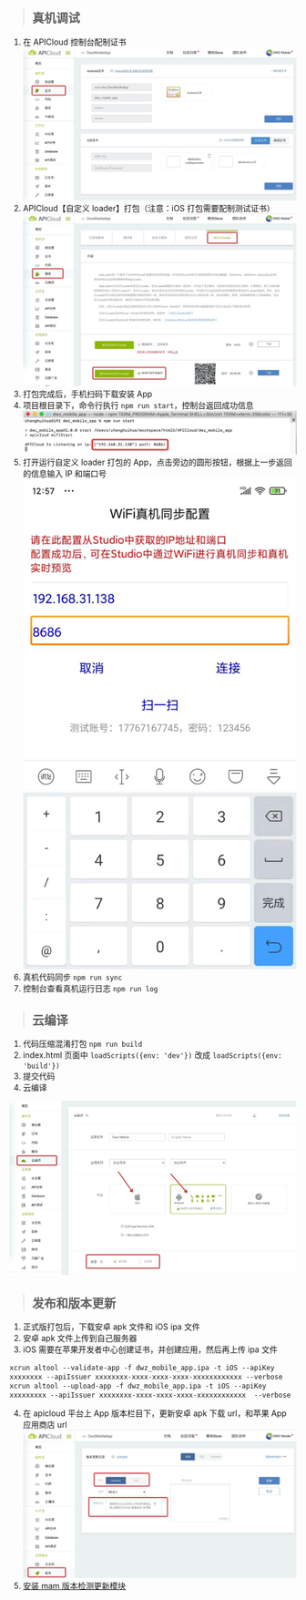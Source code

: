 > ## 真机调试

1. 在 APICloud 控制台配制证书
   ![](../../_media/readme/apicloud_1.jpg)
2. APICloud【自定义 loader】打包（注意：iOS 打包需要配制测试证书）
   ![](../../_media/readme/apicloud_2.jpg)
3. 打包完成后，手机扫码下载安装 App
4. 项目根目录下，命令行执行 `npm run start`，控制台返回成功信息
   ![](../../_media/readme/npm_run_start.png)
5. 打开运行自定义 loader 打包的 App，点击旁边的圆形按钮，根据上一步返回的信息输入 IP 和端口号
   ![](../../_media/readme/app_loader.jpg?width=300)
6. 真机代码同步 `npm run sync`
7. 控制台查看真机运行日志 `npm run log`

> ## 云编译

1. 代码压缩混淆打包 `npm run build`
2. index.html 页面中 `loadScripts({env: 'dev'})` 改成 `loadScripts({env: 'build'})`
3. 提交代码
4. 云编译

![](../../_media/readme/apicloud_3.jpg)

> ## 发布和版本更新

1. 正式版打包后，下载安卓 apk 文件和 iOS ipa 文件
2. 安卓 apk 文件上传到自己服务器
3. iOS 需要在苹果开发者中心创建证书，并创建应用，然后再上传 ipa 文件

```
xcrun altool --validate-app -f dwz_mobile_app.ipa -t iOS --apiKey xxxxxxxx --apiIssuer xxxxxxxx-xxxx-xxxx-xxxx-xxxxxxxxxxxx --verbose
xcrun altool --upload-app -f dwz_mobile_app.ipa -t iOS --apiKey xxxxxxxxx --apiIssuer xxxxxxxx-xxxx-xxxx-xxxx-xxxxxxxxxxxx  --verbose
```

4. 在 apicloud 平台上 App 版本栏目下，更新安卓 apk 下载 url，和苹果 App 应用商店 url
   ![](../../_media/readme/apicloud_4.jpg)
5. [安装 mam 版本检测更新模块](/doc/apicloud/OtherModule?id=mam-模块)
